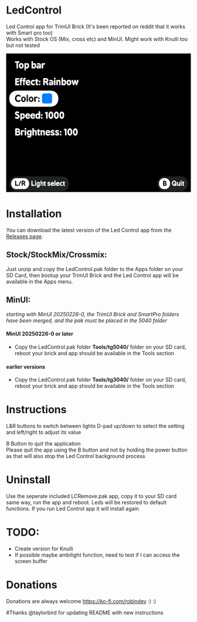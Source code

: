 # LedControl

Led Control app for TrimUI Brick (It's been reported on reddit that it works with Smart pro too)  
Works with Stock OS (Mix, cross etc) and MinUI. Might work with Knulli too but not tested

![alt text](screenshot.png "Screenshot LedControl")

# Installation

You can download the latest version of the Led Control app from the [Releases page](https://github.com/ro8inmorgan/LedControl/releases).

## Stock/StockMix/Crossmix:

Just unzip and copy the LedControl.pak folder to the Apps folder on your SD Card, then bootup your TrimUI Brick and the Led Control app will be available in the Apps menu.

## MinUI:

_starting with MinUI 20250226-0, the TrimUI Brick and SmartPro folders have been merged, and the pak must be placed in the 5040 folder_

#### MinUI 20250226-0 or later

- Copy the LedControl.pak folder **Tools/tg5040/** folder on your SD card, reboot your brick and app should be available in the Tools section

#### earlier versions

- Copy the LedControl.pak folder **Tools/tg3040/** folder on your SD card, reboot your brick and app should be available in the Tools section

# Instructions

L&R buttons to switch between lights
D-pad up/down to select the setting and left/right to adjust its value

B Button to quit the application  
Please quit the app using the B button and not by holding the power button as that will also stop the Led Control background process

# Uninstall

Use the seperate included LCRemove.pak app, copy it to your SD card same way, run the app and reboot. Leds will be restored to default functions. If you run Led Control app it will install again

# TODO:

- Create version for Knulli
- If possible maybe ambilight function, need to test if I can access the screen buffer

# Donations

Donations are always welcome https://ko-fi.com/robindev :) :)

#Thanks
@taylorbird for updating README with new instructions
